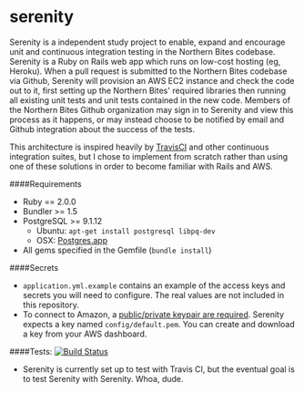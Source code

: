 serenity
========

Serenity is a independent study project to enable, expand and encourage unit and continuous integration testing in the Northern Bites codebase. Serenity is a Ruby on Rails web app which runs on low-cost hosting (eg, Heroku). When a pull request is submitted to the Northern Bites codebase via Github, Serenity will provision an AWS EC2 instance and check the code out to it, first setting up the Northern Bites' required libraries then running all existing unit tests and unit tests contained in the new code. Members of the Northern Bites Github organization may sign in to Serenity and view this process as it happens, or may instead choose to be notified by email and Github integration about the success of the tests. 

This architecture is inspired heavily by [TravisCI](http://travisci.org) and other continuous integration suites, but I chose to implement from scratch rather than using one of these solutions in order to become familiar with Rails and AWS.  

####Requirements
- Ruby == 2.0.0
- Bundler >= 1.5
- PostgreSQL >= 9.1.12
    - Ubuntu: `apt-get install postgresql libpq-dev`
    - OSX: [Postgres.app](http://postgresapp.com)
- All gems specified in the Gemfile (`bundle install`)


####Secrets
- `application.yml.example` contains an example of the access keys and secrets you will need to configure. The real values are not included in this repository.
- To connect to Amazon, a [public/private keypair are required](http://docs.aws.amazon.com/AWSEC2/latest/UserGuide/ec2-key-pairs.html). Serenity expects a key named `config/default.pem`. You can create and download a key from your AWS dashboard. 

####Tests:  [![Build Status](https://travis-ci.org/bjacobel/serenity.png)](https://travis-ci.org/bjacobel/serenity) 
- Serenity is currently set up to test with Travis CI, but the eventual goal is to test Serenity with Serenity. Whoa, dude. 

